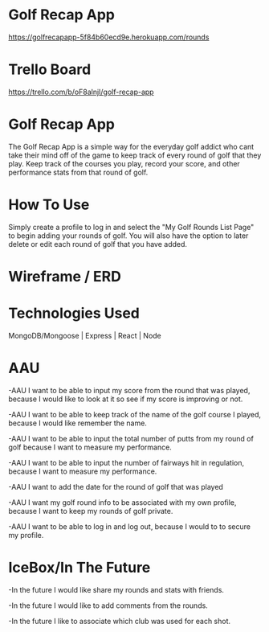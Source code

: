 # Golf Recap App

https://golfrecapapp-5f84b60ecd9e.herokuapp.com/rounds

# Trello Board

https://trello.com/b/oF8alnjI/golf-recap-app

# Golf Recap App

The Golf Recap App is a simple way for the everyday golf addict who cant take their mind off of the game to keep track of every round of golf that they play. Keep track of the courses you play, record your score, and other performance stats from that round of golf.


# How To Use

Simply create a profile to log in and select the "My Golf Rounds List Page" to begin adding your rounds of golf. You will also have the option to later delete or edit each round of golf that you have added.

# Wireframe / ERD


# Technologies Used

MongoDB/Mongoose | Express | React | Node

# AAU

-AAU I want to be able to input my score from the round that was played, because I would like to look at it so see if my score is improving or not.

-AAU I want to be able to keep track of the name of the golf course I played, because I would like remember the name.

-AAU I want to be able to input the total number of putts from my round of golf because I want to measure my performance.

-AAU I want to be able to input the number of fairways hit in regulation, because I want to measure my performance.

-AAU I want to add the date for the round of golf that was played

-AAU I want my golf round info to be associated with my own profile, because I want to keep my rounds of golf private.

-AAU I want to be able to log in and log out, because I would to to secure my profile.

# IceBox/In The Future

-In the future I would like share my rounds and stats with friends.

-In the future I would like to add comments from the rounds.

-In the future I like to associate which club was used for each shot.